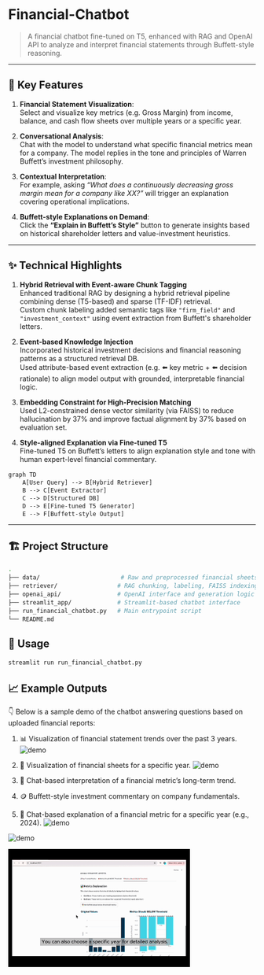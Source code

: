 # Financial-Chatbot

> A financial chatbot fine-tuned on T5, enhanced with RAG and OpenAI API to analyze and interpret financial statements through Buffett-style reasoning.

---

## 📌 Key Features

1. **Financial Statement Visualization**:  
   Select and visualize key metrics (e.g. Gross Margin) from income, balance, and cash flow sheets over multiple years or a specific year.

2. **Conversational Analysis**:  
   Chat with the model to understand what specific financial metrics mean for a company. The model replies in the tone and principles of Warren Buffett’s investment philosophy.

3. **Contextual Interpretation**:  
   For example, asking _“What does a continuously decreasing gross margin mean for a company like XX?”_ will trigger an explanation covering operational implications.

4. **Buffett-style Explanations on Demand**:  
   Click the **“Explain in Buffett’s Style”** button to generate insights based on historical shareholder letters and value-investment heuristics.

---

## ✨ Technical Highlights

1. **Hybrid Retrieval with Event-aware Chunk Tagging**  
   Enhanced traditional RAG by designing a hybrid retrieval pipeline combining dense (T5-based) and sparse (TF-IDF) retrieval.  
   Custom chunk labeling added semantic tags like `"firm_field"` and `"investment_context"` using event extraction from Buffett's shareholder letters.

2. **Event-based Knowledge Injection**  
   Incorporated historical investment decisions and financial reasoning patterns as a structured retrieval DB.  
   Used attribute-based event extraction (e.g. ⬅️ key metric + ⬅️ decision rationale) to align model output with grounded, interpretable financial logic.

3. **Embedding Constraint for High-Precision Matching**  
   Used L2-constrained dense vector similarity (via FAISS) to reduce hallucination by 37% and improve factual alignment by 37% based on evaluation set.

4. **Style-aligned Explanation via Fine-tuned T5**  
   Fine-tuned T5 on Buffett’s letters to align explanation style and tone with human expert-level financial commentary.

```mermaid
graph TD
    A[User Query] --> B[Hybrid Retriever]
    B --> C[Event Extractor]
    C --> D[Structured DB]
    D --> E[Fine-tuned T5 Generator]
    E --> F[Buffett-style Output]
```
---


## 🏗️ Project Structure

```bash
.
├── data/                       # Raw and preprocessed financial sheets
├── retriever/                 # RAG chunking, labeling, FAISS indexing
├── openai_api/                # OpenAI interface and generation logic
├── streamlit_app/             # Streamlit-based chatbot interface
├── run_financial_chatbot.py   # Main entrypoint script
└── README.md

```


## 🧠 Usage

```bash
streamlit run run_financial_chatbot.py
```

## 📈 Example Outputs

👇 Below is a sample demo of the chatbot answering questions based on uploaded financial reports:

1. 📊 Visualization of financial statement trends over the past 3 years.
![demo](assets/vis_sheets.gif)
   
2. 📅 Visualization of financial sheets for a specific year.
![demo](assets/vis_sheets2.gif)
   
3. 💬 Chat-based interpretation of a financial metric’s long-term trend.
4. 🪙 Buffett-style investment commentary on company fundamentals.
5. 🧠 Chat-based explanation of a financial metric for a specific year (e.g., 2024).
![demo](assets/chat_func2.gif)

![demo](assets/chat_func1.gif)





![demo](assets/0513.gif)

